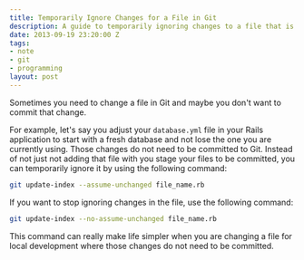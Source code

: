 ```yaml
---
title: Temporarily Ignore Changes for a File in Git
description: A guide to temporarily ignoring changes to a file that is tracked by Git.
date: 2013-09-19 23:20:00 Z
tags:
- note
- git
- programming
layout: post
---
```


Sometimes you need to change a file in Git and maybe you don't want to
commit that change.

For example, let's say you adjust your `database.yml`
file in your Rails application to start with a fresh database and not
lose the one you are currently using. Those changes do not need to be committed to Git.
Instead of not just not adding that file with you stage your files to be
committed, you can temporarily ignore it by using the following command:

~~~ bash
git update-index --assume-unchanged file_name.rb
~~~

If you want to stop ignoring changes in the file, use the following
command:

~~~ bash
git update-index --no-assume-unchanged file_name.rb
~~~

This command can really make life simpler when you are changing a file
for local development where those changes do not need to be committed.

